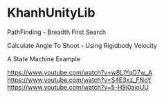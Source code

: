# KhanhUnityLib
PathFinding - Breadth First Search


Calculate Angle To Shoot - Using Rigidbody Velocity

A State Machine Example

https://www.youtube.com/watch?v=w8LIYqO7w_A
https://www.youtube.com/watch?v=S4E3xz_FNoY
https://www.youtube.com/watch?v=5-H9j0aioUU
